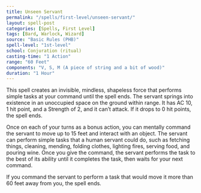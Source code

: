 ```yaml
---
title: Unseen Servant
permalink: "/spells/first-level/unseen-servant/"
layout: spell-post
categories: [Spells, First Level]
tags: [Bard, Warlock, Wizard]
source: "Basic Rules (PHB)"
spell-level: "1st-level"
school: Conjuration (ritual)
casting-time: "1 Action"
range: "60 Feet"
components: "V, S, M (A piece of string and a bit of wood)"
duration: "1 Hour"
---
```


This spell creates an invisible, mindless, shapeless force that performs simple tasks at your command until the spell ends. The servant springs into existence in an unoccupied space on the ground within range. It has AC 10, 1 hit point, and a Strength of 2, and it can’t attack. If it drops to 0 hit points, the spell ends.

Once on each of your turns as a bonus action, you can mentally command the servant to move up to 15 feet and interact with an object. The servant can perform simple tasks that a human servant could do, such as fetching things, cleaning, mending, folding clothes, lighting fires, serving food, and pouring wine. Once you give the command, the servant performs the task to the best of its ability until it completes the task, then waits for your next command.

If you command the servant to perform a task that would move it more than 60 feet away from you, the spell ends.